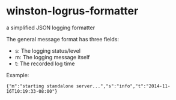 winston-logrus-formatter
========================

a simplified JSON logging formatter

The general message format has three fields:

* s: The logging status/level
* m: The logging message itself
* t: The recorded log time

Example:

`{"m":"starting standalone server...","s":"info","t":"2014-11-16T10:19:33-08:00"}`
